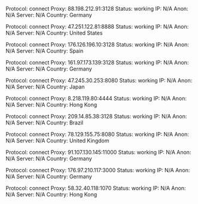 Protocol: connect
Proxy: 88.198.212.91:3128
Status: working
IP: N/A
Anon: N/A
Server: N/A
Country: Germany

Protocol: connect
Proxy: 47.251.122.81:8888
Status: working
IP: N/A
Anon: N/A
Server: N/A
Country: United States

Protocol: connect
Proxy: 176.126.196.10:3128
Status: working
IP: N/A
Anon: N/A
Server: N/A
Country: Spain

Protocol: connect
Proxy: 161.97.173.139:3128
Status: working
IP: N/A
Anon: N/A
Server: N/A
Country: Germany

Protocol: connect
Proxy: 47.245.30.253:8080
Status: working
IP: N/A
Anon: N/A
Server: N/A
Country: Japan

Protocol: connect
Proxy: 8.218.119.80:4444
Status: working
IP: N/A
Anon: N/A
Server: N/A
Country: Hong Kong

Protocol: connect
Proxy: 209.14.85.38:3128
Status: working
IP: N/A
Anon: N/A
Server: N/A
Country: Brazil

Protocol: connect
Proxy: 78.129.155.75:8080
Status: working
IP: N/A
Anon: N/A
Server: N/A
Country: United Kingdom

Protocol: connect
Proxy: 91.107.130.145:11000
Status: working
IP: N/A
Anon: N/A
Server: N/A
Country: Germany

Protocol: connect
Proxy: 176.97.210.117:3000
Status: working
IP: N/A
Anon: N/A
Server: N/A
Country: Germany

Protocol: connect
Proxy: 58.32.40.118:1070
Status: working
IP: N/A
Anon: N/A
Server: N/A
Country: Hong Kong

